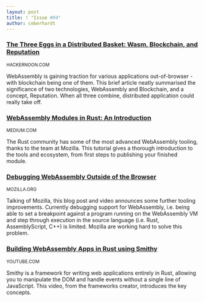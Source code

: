 ```yaml
---
layout: post
title: ! "Issue #94"
author: ceberhardt
---
```


### [The Three Eggs in a Distributed Basket: Wasm, Blockchain, and Reputation](https://hackernoon.com/the-three-eggs-in-a-distributed-basket-wasm-blockchain-and-reputation-296892cdd77c)

<small>HACKERNOON.COM</small>

WebAssembly is gaining traction for various applications out-of-browser - with blockchain being one of them. This brief article neatly summarised the significance of two technologies, WebAssembly and Blockchain, and a concept, Reputation. When all three combine, distributed application could really take off.

### [WebAssembly Modules in Rust: An Introduction](https://medium.com/@rossbulat/webassembly-modules-an-introduction-5554b8982402)

<small>MEDIUM.COM</small>

The Rust community has some of the most advanced WebAssembly tooling, thanks to the team at Mozilla. This tutorial gives a thorough introduction to the tools and ecosystem, from first steps to publishing your finished module.

### [Debugging WebAssembly Outside of the Browser](https://hacks.mozilla.org/2019/09/debugging-webassembly-outside-of-the-browser/)

<small>MOZILLA.ORG</small>

Talking of Mozilla, this blog post and video announces some further tooling improvements. Currently debugging support for WebAssembly, i.e. being able to set a breakpoint against a program running on the WebAssembly VM and step through execution in the source language (i.e. Rust, AssemblyScript, C++) is limited. Mozilla are working hard to solve this problem.

### [Building WebAssembly Apps in Rust using Smithy](https://www.youtube.com/watch?v=3Z5JpQMpN7Q)

<small>YOUTUBE.COM</small>

Smithy is a framework for writing web applications entirely in Rust, allowing you to manipulate the DOM and handle events without a single line of JavaScript. This video, from the frameworks creator, introduces the key concepts.

